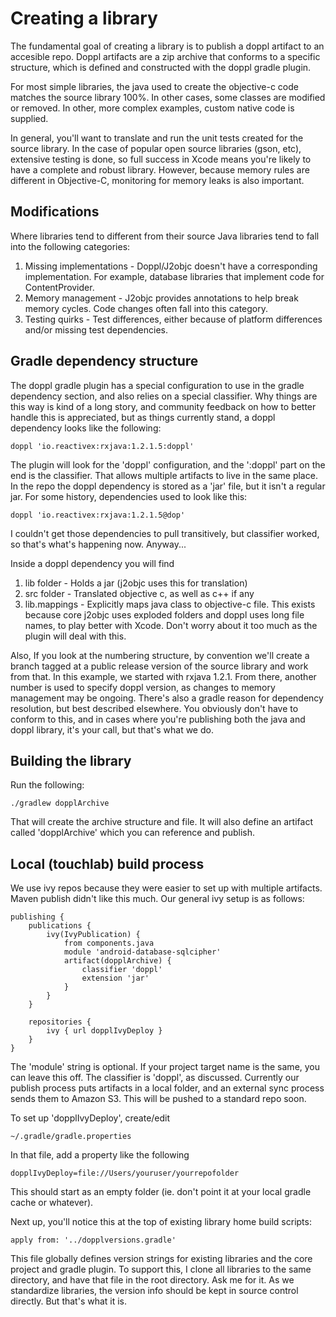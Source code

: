 # Creating a library

The fundamental goal of creating a library is to publish a doppl artifact to an accesible repo. Doppl artifacts are a zip archive that conforms to a specific structure, which is defined and constructed with the doppl gradle plugin.

For most simple libraries, the java used to create the objective-c code matches the source library 100%. In other cases, some classes are modified or removed. In other, more complex examples, custom native code is supplied.

In general, you'll want to translate and run the unit tests created for the source library. In the case of popular open source libraries (gson, etc), extensive testing is done, so full success in Xcode means you're likely to have a complete and robust library. However, because memory rules are different in Objective-C, monitoring for memory leaks is also important.

## Modifications

Where libraries tend to different from their source Java libraries tend to fall into the following categories:

1. Missing implementations - Doppl/J2objc doesn't have a corresponding implementation. For example, database libraries that implement code for ContentProvider.
2. Memory management - J2objc provides annotations to help break memory cycles. Code changes often fall into this category.
3. Testing quirks - Test differences, either because of platform differences and/or missing test dependencies.

## Gradle dependency structure

The doppl gradle plugin has a special configuration to use in the gradle dependency section, and also relies on a special classifier. Why things are this way is kind of a long story, and community feedback on how to better handle this is appreciated, but as things currently stand, a doppl dependency looks like the following:

```
doppl 'io.reactivex:rxjava:1.2.1.5:doppl'
```

The plugin will look for the 'doppl' configuration, and the ':doppl' part on the end is the classifier. That allows multiple artifacts to live in the same place. In the repo the doppl dependency is stored as a 'jar' file, but it isn't a regular jar. For some history, dependencies used to look like this:

```
doppl 'io.reactivex:rxjava:1.2.1.5@dop'
```

I couldn't get those dependencies to pull transitively, but classifier worked, so that's what's happening now. Anyway...

Inside a doppl dependency you will find

1. lib folder - Holds a jar (j2objc uses this for translation)
2. src folder - Translated objective c, as well as c++ if any
3. lib.mappings - Explicitly maps java class to objective-c file. This exists because core j2objc uses exploded folders and doppl uses long file names, to play better with Xcode. Don't worry about it too much as the plugin will deal with this.

Also, If you look at the numbering structure, by convention we'll create a branch tagged at a public release version of the source library and work from that. In this example, we started with rxjava 1.2.1. From there, another number is used to specify doppl version, as changes to memory management may be ongoing. There's also a gradle reason for dependency resolution, but best described elsewhere. You obviously don't have to conform to this, and in cases where you're publishing both the java and doppl library, it's your call, but that's what we do.

## Building the library

Run the following:

```
./gradlew dopplArchive
```

That will create the archive structure and file. It will also define an artifact called 'dopplArchive' which you can reference and publish.

## Local (touchlab) build process

We use ivy repos because they were easier to set up with multiple artifacts. Maven publish didn't like this much. Our general ivy setup is as follows:

```
publishing {
    publications {
        ivy(IvyPublication) {
            from components.java
            module 'android-database-sqlcipher'
            artifact(dopplArchive) {
                classifier 'doppl'
                extension 'jar'
            }
        }
    }

    repositories {
        ivy { url dopplIvyDeploy }
    }
}
```

The 'module' string is optional. If your project target name is the same, you can leave this off. The classifier is 'doppl', as discussed. Currently our publish process puts artifacts in a local folder, and an external sync process sends them to Amazon S3. This will be pushed to a standard repo soon.

To set up 'dopplIvyDeploy', create/edit

```
~/.gradle/gradle.properties
```

In that file, add a property like the following

```
dopplIvyDeploy=file://Users/youruser/yourrepofolder
```

This should start as an empty folder (ie. don't point it at your local gradle cache or whatever).

Next up, you'll notice this at the top of existing library home build scripts:

```
apply from: '../dopplversions.gradle'
```

This file globally defines version strings for existing libraries and the core project and gradle plugin. To support this, I clone all libraries to the same directory, and have that file in the root directory. Ask me for it. As we standardize libraries, the version info should be kept in source control directly. But that's what it is.

